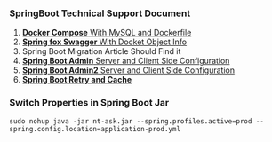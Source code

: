 ### SpringBoot Technical Support Document

1. [**Docker Compose** With MySQL and Dockerfile](https://www.bezkoder.com/docker-compose-spring-boot-mysql/)
2. [**Spring fox Swagger** With Docket Object Info](https://medium.com/@stefan.paladuta17/swagger-spring-boot-bye-bye-swagger-specifications-and-welcome-openapi-specifications-7eab7e68d6d7)
3. Spring Boot Migration Article Should Find it
4. [**Spring Boot Admin** Server and Client Side Configuration](https://ithelp.ithome.com.tw/articles/10191863)
5. [**Spring Boot Admin2** Server and Client Side Configuration](https://www.cnblogs.com/niumoo/p/12082012.html)
6. [**Spring Boot Retry and Cache** ](https://ithelp.ithome.com.tw/articles/10191550)


### Switch Properties in Spring Boot Jar
``` shell =
sudo nohup java -jar nt-ask.jar --spring.profiles.active=prod --spring.config.location=application-prod.yml
```